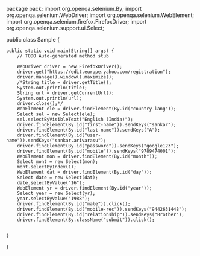 package pack;
import org.openqa.selenium.By;
import org.openqa.selenium.WebDriver;
import org.openqa.selenium.WebElement;
import org.openqa.selenium.firefox.FirefoxDriver;
import org.openqa.selenium.support.ui.Select;

public class Sample {

	public static void main(String[] args) {
		// TODO Auto-generated method stub

		WebDriver driver = new FirefoxDriver();
		driver.get("https://edit.europe.yahoo.com/registration");
		driver.manage().window().maximize();
		/*String title = driver.getTitle();
		System.out.println(title);
		String url = driver.getCurrentUrl();
		System.out.println(url);
		driver.close();*/
		WebElement ele = driver.findElement(By.id("country-lang"));
		Select sel = new Select(ele);
		sel.selectByVisibleText("English (India)");
		driver.findElement(By.id("first-name")).sendKeys("sankar");
		driver.findElement(By.id("last-name")).sendKeys("A");
		driver.findElement(By.id("user-name")).sendKeys("sankar.arivarasu");
		driver.findElement(By.id("password")).sendKeys("google123");
		driver.findElement(By.id("mobile")).sendKeys("9789474001");
		WebElement mon = driver.findElement(By.id("month"));
		Select mont = new Select(mon);
		mont.selectByIndex(1);
		WebElement dat = driver.findElement(By.id("day"));
		Select date = new Select(dat);
		date.selectByValue("16");
		WebElement yr = driver.findElement(By.id("year"));
		Select year = new Select(yr);
		year.selectByValue("1988");
		driver.findElement(By.id("male")).click();
		driver.findElement(By.id("mobile-rec")).sendKeys("9442631448");
		driver.findElement(By.id("relationship")).sendKeys("Brother");
		driver.findElement(By.className("submit")).click();
		
		
	}

}

